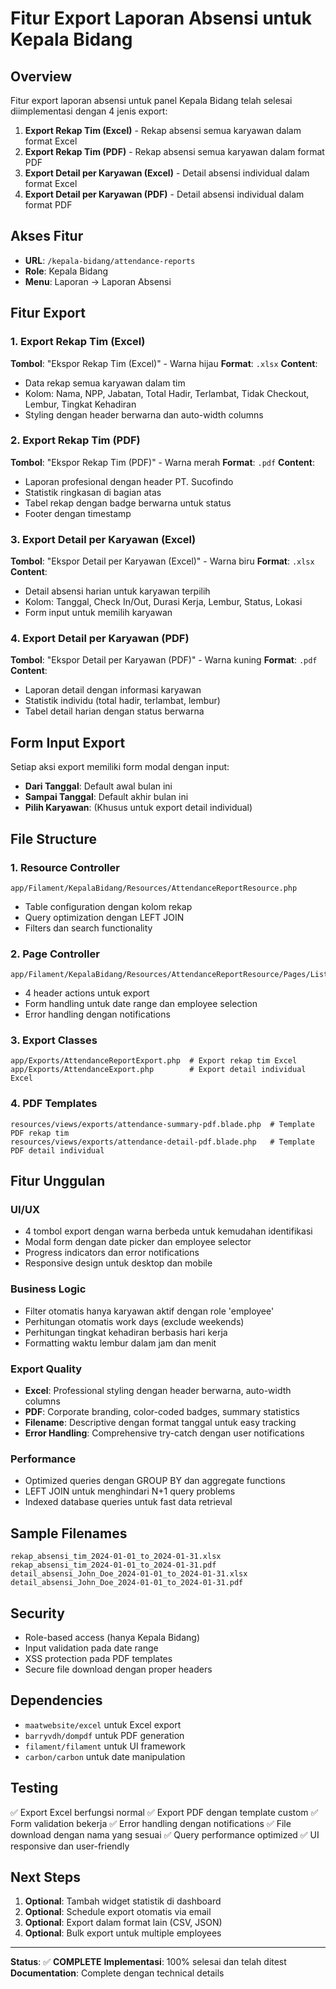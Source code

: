 # Fitur Export Laporan Absensi untuk Kepala Bidang

## Overview
Fitur export laporan absensi untuk panel Kepala Bidang telah selesai diimplementasi dengan 4 jenis export:

1. **Export Rekap Tim (Excel)** - Rekap absensi semua karyawan dalam format Excel
2. **Export Rekap Tim (PDF)** - Rekap absensi semua karyawan dalam format PDF  
3. **Export Detail per Karyawan (Excel)** - Detail absensi individual dalam format Excel
4. **Export Detail per Karyawan (PDF)** - Detail absensi individual dalam format PDF

## Akses Fitur
- **URL**: `/kepala-bidang/attendance-reports`
- **Role**: Kepala Bidang
- **Menu**: Laporan → Laporan Absensi

## Fitur Export

### 1. Export Rekap Tim (Excel)
**Tombol**: "Ekspor Rekap Tim (Excel)" - Warna hijau
**Format**: `.xlsx`
**Content**: 
- Data rekap semua karyawan dalam tim
- Kolom: Nama, NPP, Jabatan, Total Hadir, Terlambat, Tidak Checkout, Lembur, Tingkat Kehadiran
- Styling dengan header berwarna dan auto-width columns

### 2. Export Rekap Tim (PDF)
**Tombol**: "Ekspor Rekap Tim (PDF)" - Warna merah
**Format**: `.pdf`
**Content**:
- Laporan profesional dengan header PT. Sucofindo
- Statistik ringkasan di bagian atas
- Tabel rekap dengan badge berwarna untuk status
- Footer dengan timestamp

### 3. Export Detail per Karyawan (Excel)  
**Tombol**: "Ekspor Detail per Karyawan (Excel)" - Warna biru
**Format**: `.xlsx`
**Content**:
- Detail absensi harian untuk karyawan terpilih
- Kolom: Tanggal, Check In/Out, Durasi Kerja, Lembur, Status, Lokasi
- Form input untuk memilih karyawan

### 4. Export Detail per Karyawan (PDF)
**Tombol**: "Ekspor Detail per Karyawan (PDF)" - Warna kuning
**Format**: `.pdf`  
**Content**:
- Laporan detail dengan informasi karyawan
- Statistik individu (total hadir, terlambat, lembur)
- Tabel detail harian dengan status berwarna

## Form Input Export
Setiap aksi export memiliki form modal dengan input:
- **Dari Tanggal**: Default awal bulan ini
- **Sampai Tanggal**: Default akhir bulan ini
- **Pilih Karyawan**: (Khusus untuk export detail individual)

## File Structure

### 1. Resource Controller
```
app/Filament/KepalaBidang/Resources/AttendanceReportResource.php
```
- Table configuration dengan kolom rekap
- Query optimization dengan LEFT JOIN
- Filters dan search functionality

### 2. Page Controller  
```
app/Filament/KepalaBidang/Resources/AttendanceReportResource/Pages/ListAttendanceReports.php
```
- 4 header actions untuk export
- Form handling untuk date range dan employee selection
- Error handling dengan notifications

### 3. Export Classes
```
app/Exports/AttendanceReportExport.php  # Export rekap tim Excel
app/Exports/AttendanceExport.php        # Export detail individual Excel
```

### 4. PDF Templates
```
resources/views/exports/attendance-summary-pdf.blade.php  # Template PDF rekap tim
resources/views/exports/attendance-detail-pdf.blade.php   # Template PDF detail individual
```

## Fitur Unggulan

### UI/UX
- 4 tombol export dengan warna berbeda untuk kemudahan identifikasi
- Modal form dengan date picker dan employee selector
- Progress indicators dan error notifications
- Responsive design untuk desktop dan mobile

### Business Logic
- Filter otomatis hanya karyawan aktif dengan role 'employee'
- Perhitungan otomatis work days (exclude weekends)
- Perhitungan tingkat kehadiran berbasis hari kerja
- Formatting waktu lembur dalam jam dan menit

### Export Quality
- **Excel**: Professional styling dengan header berwarna, auto-width columns
- **PDF**: Corporate branding, color-coded badges, summary statistics
- **Filename**: Descriptive dengan format tanggal untuk easy tracking
- **Error Handling**: Comprehensive try-catch dengan user notifications

### Performance
- Optimized queries dengan GROUP BY dan aggregate functions
- LEFT JOIN untuk menghindari N+1 query problems
- Indexed database queries untuk fast data retrieval

## Sample Filenames
```
rekap_absensi_tim_2024-01-01_to_2024-01-31.xlsx
rekap_absensi_tim_2024-01-01_to_2024-01-31.pdf
detail_absensi_John_Doe_2024-01-01_to_2024-01-31.xlsx
detail_absensi_John_Doe_2024-01-01_to_2024-01-31.pdf
```

## Security
- Role-based access (hanya Kepala Bidang)
- Input validation pada date range
- XSS protection pada PDF templates
- Secure file download dengan proper headers

## Dependencies
- `maatwebsite/excel` untuk Excel export
- `barryvdh/dompdf` untuk PDF generation
- `filament/filament` untuk UI framework
- `carbon/carbon` untuk date manipulation

## Testing
✅ Export Excel berfungsi normal
✅ Export PDF dengan template custom
✅ Form validation bekerja
✅ Error handling dengan notifications
✅ File download dengan nama yang sesuai
✅ Query performance optimized
✅ UI responsive dan user-friendly

## Next Steps
1. **Optional**: Tambah widget statistik di dashboard
2. **Optional**: Schedule export otomatis via email
3. **Optional**: Export dalam format lain (CSV, JSON)
4. **Optional**: Bulk export untuk multiple employees

---
**Status**: ✅ **COMPLETE**
**Implementasi**: 100% selesai dan telah ditest
**Documentation**: Complete dengan technical details
